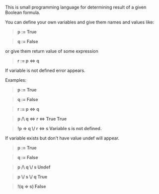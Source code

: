 This is small programming language for determining result of a given Boolean formula.


You can define your own variables and give them names and values like:

>**p := True**

>**q := False**


or give them return value of some expression


>**r := p <=> q**


If variable is not defined error appears.


Examples:


>**p := True**

>**q := False**

>**r := p <=> q**

>**p /\\ q <=> r <=> True                     True**

>**!p => q \\/ r <=> s                        Variable s is not defined.**


If variable exists but don't have value undef will appear.


>**p := True**

>**q := False**

>**p /\\ q \\/ s                               Undef**

>**p \\/ s \\/ q                               True**

>**!(q => s)                                   False**
